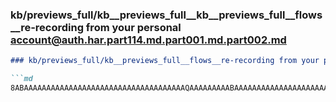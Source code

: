 ### kb/previews_full/kb__previews_full__kb__previews_full__flows__re-recording from your personal account@auth.har.part114.md.part001.md.part002.md

```md
### kb/previews_full/kb__previews_full__flows__re-recording from your personal account@auth.har.part114.md.part001.md (part 002)

```md
8ABAAAAAAAAAAAAAAAAAAAAAAAAAAAAAAAAAAAAQAAAAAAAAABAAAAAAAAAAAAAAAAAAAAAAD/AAAAAQAAAAAAAAAAAAEAAAAAAAAAAAAA
```

```

```
